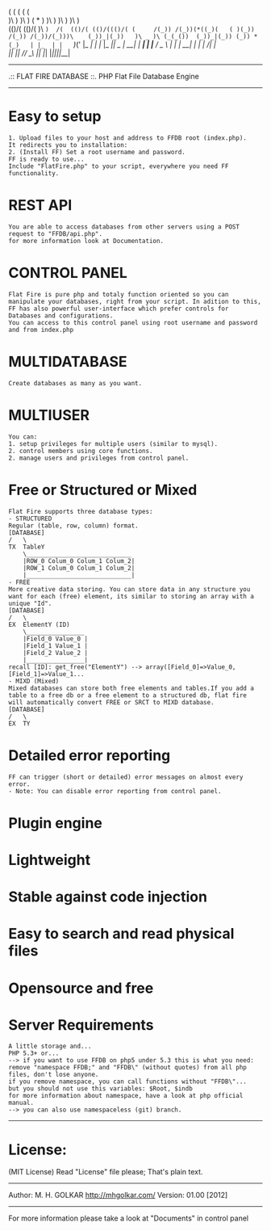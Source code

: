  (     (                       (     (    (         
 )\ )  )\ )    (       *   )   )\ )  )\ ) )\ )      
(()/( (()/(    )\    ` )  /(  (()/( (()/((()/( (    
 /(_)) /(_))(*((_)(   ( )(_))  /(_)) /(_))/(_)))\   
(_))_|(_))   )\ _ )\ (_(_())  (_))_|(_)) (_)) *(_)  
| |_  | |    `_)_\(' |_   _|  | |_  |_ _|| _ \| __| 
| __| | |__   / _ \    | |    | __|  | | |   /| _|  
|_|   |____| /_/ \_\   |_|    |_|   |___||_|_\|___| 

________________________

.:: FLAT FIRE DATABASE ::.
PHP Flat File Database Engine
________________________

# Easy to setup
	1. Upload files to your host and address to FFDB root (index.php).
	It redirects you to installation:
	2. (Install FF) Set a root username and password.
	FF is ready to use...
	Include "FlatFire.php" to your script, everywhere you need FF functionality.

# REST API
	You are able to access databases from other servers using a POST request to "FFDB/api.php".
	for more information look at Documentation.

# CONTROL PANEL
	Flat Fire is pure php and totaly function oriented so you can manipulate your databases, right from your script. In adition to this, FF has also powerful user-interface which prefer controls for Databases and configurations.
	You can access to this control panel using root username and password and from index.php

# MULTIDATABASE
	Create databases as many as you want.

# MULTIUSER
	You can:
	1. setup privileges for multiple users (similar to mysql).
	2. control members using core functions.
	2. manage users and privileges from control panel.

# Free or Structured or Mixed
	Flat Fire supports three database types:
	- STRUCTURED
	Regular (table, row, column) format.
	[DATABASE]
	/	\
	TX	TableY
		\_____________________________
		|ROW_0 Colum_0 Colum_1 Colum_2|
		|ROW_1 Colum_0 Colum_1 Colum_2|
		|_____________________________|
	- FREE
	More creative data storing. You can store data in any structure you want for each (free) element, its similar to storing an array with a unique "Id".
	[DATABASE]
	/	\
	EX	ElementY (ID)
		\________________
		|Field_0 Value_0 |
		|Field_1 Value_1 |
		|Field_2 Value_2 |
		|________________|
	recall [ID]: get_free("ElementY") --> array([Field_0]=>Value_0,[Field_1]=>Value_1...
	- MIXD (Mixed)
	Mixed databases can store both free elements and tables.If you add a table to a free db or a free element to a structured db, flat fire will automatically convert FREE or SRCT to MIXD database.
	[DATABASE]
	/	\
	EX	TY
		
# Detailed error reporting
	FF can trigger (short or detailed) error messages on almost every error.
	- Note: You can disable error reporting from control panel.
# Plugin engine
# Lightweight
# Stable against code injection
# Easy to search and read physical files
# Opensource and free
# Server Requirements
	A little storage and...
	PHP 5.3+ or...
	--> if you want to use FFDB on php5 under 5.3 this is what you need:
	remove "namespace FFDB;" and "FFDB\" (without quotes) from all php files, don't lose anyone.
	if you remove namespace, you can call functions without "FFDB\"...
	but you should not use this variables: $Root, $indb
	for more information about namespace, have a look at php official manual.
	--> you can also use namespaceless (git) branch.
________________________
# License:
(MIT License)
Read "License" file please; That's plain text.
________________________
Author: 
	M. H. GOLKAR
	http://mhgolkar.com/
Version: 
	01.00 [2012]
________________________
For more information please take a look at "Documents" in control panel
